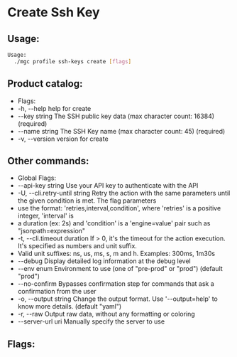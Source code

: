 # Create Ssh Key

## Usage:
```bash
Usage:
  ./mgc profile ssh-keys create [flags]
```

## Product catalog:
- Flags:
- -h, --help          help for create
- --key string    The SSH public key data (max character count: 16384) (required)
- --name string   The SSH Key name (max character count: 45) (required)
- -v, --version       version for create

## Other commands:
- Global Flags:
- --api-key string           Use your API key to authenticate with the API
- -U, --cli.retry-until string   Retry the action with the same parameters until the given condition is met. The flag parameters
- use the format: 'retries,interval,condition', where 'retries' is a positive integer, 'interval' is
- a duration (ex: 2s) and 'condition' is a 'engine=value' pair such as "jsonpath=expression"
- -t, --cli.timeout duration     If > 0, it's the timeout for the action execution. It's specified as numbers and unit suffix.
- Valid unit suffixes: ns, us, ms, s, m and h. Examples: 300ms, 1m30s
- --debug                    Display detailed log information at the debug level
- --env enum                 Environment to use (one of "pre-prod" or "prod") (default "prod")
- --no-confirm               Bypasses confirmation step for commands that ask a confirmation from the user
- -o, --output string            Change the output format. Use '--output=help' to know more details. (default "yaml")
- -r, --raw                      Output raw data, without any formatting or coloring
- --server-url uri           Manually specify the server to use

## Flags:
```bash

```

